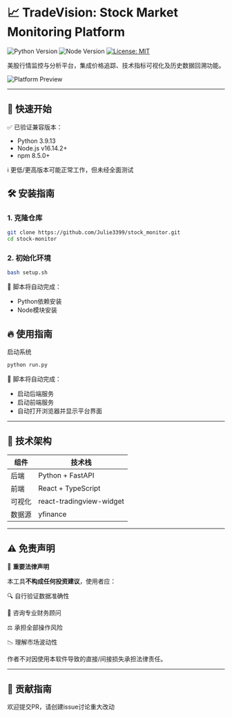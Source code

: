 # 📈 TradeVision: Stock Market Monitoring Platform

![Python Version](https://img.shields.io/badge/Python-3.9%2B-blue)
![Node Version](https://img.shields.io/badge/Node.js-16%2B-green)
[![License: MIT](https://img.shields.io/badge/License-MIT-yellow.svg)](https://opensource.org/licenses/MIT)

美股行情监控与分析平台，集成价格追踪、技术指标可视化及历史数据回溯功能。

![Platform Preview](https://github.com/user-attachments/assets/bcfeb363-f93a-4d39-8ba5-d7b4b5e111e2)

---
## 🚀 快速开始

✅ 已验证兼容版本：
- Python 3.9.13 
- Node.js v16.14.2+
- npm 8.5.0+

ℹ️ 更低/更高版本可能正常工作，但未经全面测试


## 🛠 安装指南

### 1. 克隆仓库
```bash
git clone https://github.com/Julie3399/stock_monitor.git
cd stock-monitor
```
### 2. 初始化环境
```bash
bash setup.sh
```
📌 脚本将自动完成：
- Python依赖安装
- Node模块安装

## 🔥 使用指南
启动系统
```bash
python run.py
```
📌 脚本将自动完成：
- 启动后端服务
- 启动前端服务
- 自动打开浏览器并显示平台界面
  
---
## 🧩 技术架构

| 组件   | 技术栈                       |
|--------|----------------------------|
| 后端   | Python + FastAPI           | 
| 前端   | React + TypeScript       | 
| 可视化 |  react-tradingview-widget      | 
| 数据源 | yfinance     | 

---
## ⚠️ 免责声明

📌 **重要法律声明** 

本工具**不构成任何投资建议**，使用者应：

🔍 自行验证数据准确性

💼 咨询专业财务顾问

⚖️ 承担全部操作风险

📉 理解市场波动性

作者不对因使用本软件导致的直接/间接损失承担法律责任。

---
## 🤝 贡献指南
欢迎提交PR，请创建issue讨论重大改动
